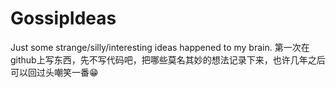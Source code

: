 # GossipIdeas
Just some strange/silly/interesting ideas happened to my brain. 
第一次在github上写东西，先不写代码吧，把哪些莫名其妙的想法记录下来，也许几年之后可以回过头嘲笑一番😁
